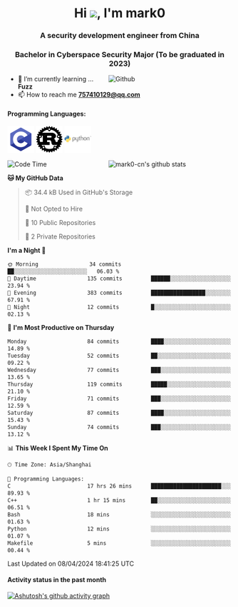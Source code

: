 <h1 align="center">Hi <img src="https://raw.githubusercontent.com/iampavangandhi/iampavangandhi/master/gifs/Hi.gif" width="30px">, I'm mark0</h1>

<h3 align="center">A security development engineer from China</h3>
<h3 align="center">Bachelor in Cyberspace Security Major (To be graduated in 2023)</h3>

<img width="55%" align="right" alt="Github" src="https://raw.githubusercontent.com/onimur/.github/master/.resources/git-header.svg" />

<!-- - 🔭 I’m currently working on **vKarma Webapp** -->
<!-- - 💬 Ask me about ... **Web Develpoment** -->
<!-- - 😄 Employement ... **Open for intern opportunities** -->
<!-- - ⚡ Fun fact ... **Anime**❤ -->
- 🌱 I’m currently learning ... **Fuzz**
- 📫 How to reach me **757410129@qq.com**
<!-- - 📨 Or reach me **757410129@qq.com** -->

<h4>Programming Languages: </h4>
<p align="left">
 <img style="margin: auto;" src="https://raw.githubusercontent.com/sachinverma53121/sachinverma53121/master/icons/c.png" alt=c width="60" height="60"/>
 <img style="margin: auto;" src="https://raw.githubusercontent.com/mark0-cn/blog_img/master/img/202309031232124.png" alt=cplusplus width="60" height="60"/>
 <img style="margin: auto;" src="https://raw.githubusercontent.com/sachinverma53121/sachinverma53121/master/icons/python.png" alt=python width="60" height="60"/>
</p>


<img width="55%" align="right" alt="mark0-cn's github stats" src="https://github-readme-stats.vercel.app/api?username=mark0-cn&show_icons=true&hide_border=true" />

<!--START_SECTION:waka-->
![Code Time](http://img.shields.io/badge/Code%20Time-1%2C853%20hrs%2023%20mins-blue)

**🐱 My GitHub Data** 

> 📦 34.4 kB Used in GitHub's Storage 
 > 
> 🚫 Not Opted to Hire
 > 
> 📜 10 Public Repositories 
 > 
> 🔑 2 Private Repositories 
 > 
**I'm a Night 🦉** 

```text
🌞 Morning                34 commits          ██░░░░░░░░░░░░░░░░░░░░░░░   06.03 % 
🌆 Daytime                135 commits         ██████░░░░░░░░░░░░░░░░░░░   23.94 % 
🌃 Evening                383 commits         █████████████████░░░░░░░░   67.91 % 
🌙 Night                  12 commits          █░░░░░░░░░░░░░░░░░░░░░░░░   02.13 % 
```
📅 **I'm Most Productive on Thursday** 

```text
Monday                   84 commits          ████░░░░░░░░░░░░░░░░░░░░░   14.89 % 
Tuesday                  52 commits          ██░░░░░░░░░░░░░░░░░░░░░░░   09.22 % 
Wednesday                77 commits          ███░░░░░░░░░░░░░░░░░░░░░░   13.65 % 
Thursday                 119 commits         █████░░░░░░░░░░░░░░░░░░░░   21.10 % 
Friday                   71 commits          ███░░░░░░░░░░░░░░░░░░░░░░   12.59 % 
Saturday                 87 commits          ████░░░░░░░░░░░░░░░░░░░░░   15.43 % 
Sunday                   74 commits          ███░░░░░░░░░░░░░░░░░░░░░░   13.12 % 
```


📊 **This Week I Spent My Time On** 

```text
🕑︎ Time Zone: Asia/Shanghai

💬 Programming Languages: 
C                        17 hrs 26 mins      ██████████████████████░░░   89.93 % 
C++                      1 hr 15 mins        ██░░░░░░░░░░░░░░░░░░░░░░░   06.51 % 
Bash                     18 mins             ░░░░░░░░░░░░░░░░░░░░░░░░░   01.63 % 
Python                   12 mins             ░░░░░░░░░░░░░░░░░░░░░░░░░   01.07 % 
Makefile                 5 mins              ░░░░░░░░░░░░░░░░░░░░░░░░░   00.44 % 
```


 Last Updated on 08/04/2024 18:41:25 UTC
<!--END_SECTION:waka-->

<h4>Activity status in the past month</h4>

[![Ashutosh's github activity graph](https://github-readme-activity-graph.vercel.app/graph?username=mark0-cn&theme=dracula)](https://github.com/ashutosh00710/github-readme-activity-graph)

<!--
**mark0-cn/mark0-cn** is a ✨ _special_ ✨ repository because its `README.md` (this file) appears on your GitHub profile.

Here are some ideas to get you started:

- 🔭 I’m currently working on ...
- 🌱 I’m currently learning ...
- 👯 I’m looking to collaborate on ...
- 🤔 I’m looking for help with ...
- 💬 Ask me about ...
- 📫 How to reach me: ...
- 😄 Pronouns: ...
- ⚡ Fun fact: ...
-->
